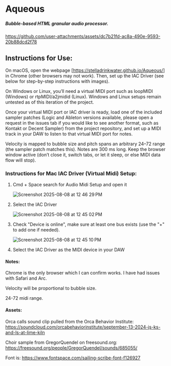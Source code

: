 # Aqueous

##### Bubble-based HTML granular audio processor.

https://github.com/user-attachments/assets/dc7b21fd-ac8a-490e-9593-20b88dcd2f78

## Instructions for Use:

On macOS, open the webpage [https://stelladrinkwater.github.io/Aqueous/] in Chrome (other browsers may not work). Then, set up the IAC Driver (see below for step-by-step instructions with images). 

On Windows or Linux, you’ll need a virtual MIDI port such as loopMIDI (Windows) or rtpMIDI/a2jmidid (Linux). Windows and Linux setups remain untested as of this iteration of the project. 

Once your virtual MIDI port or IAC driver is ready, load one of the included sampler patches (Logic and Ableton versions available, please open a request in the issues tab if you would like to see another format, such as Kontakt or Decent Sampler) from the project repository, and set up a MIDI track in your DAW to listen to that virtual MIDI port for notes. 

Velocity is mapped to bubble size and pitch spans an arbitrary 24–72 range (the sampler patch matches this). Notes are 300 ms long. Keep the browser window active (don’t close it, switch tabs, or let it sleep, or else MIDI data flow will stop).


### Instructions for Mac IAC Driver (Virtual Midi) Setup:

1. Cmd + Space search for Audio Midi Setup and open it
   
   ![Screenshot 2025-08-08 at 12 46 29 PM](https://github.com/user-attachments/assets/15ca6575-2c78-4403-ab94-e0876ab94f29)
   
3. Select the IAC Driver
   
   ![Screenshot 2025-08-08 at 12 45 02 PM](https://github.com/user-attachments/assets/6ac8a28e-912e-432a-87fd-5244222d2c18)
   
5. Check "Device is online", make sure at least one bus exists (use the "+" to add one if needed).

   ![Screenshot 2025-08-08 at 12 45 10 PM](https://github.com/user-attachments/assets/184c4590-3a77-4248-9876-6e735c9e1f57)

7. Select the IAC Driver as the MIDI device in your DAW


#### Notes:

Chrome is the only browser which I can confirm works. I have had issues with Safari and Arc.

Velocity will be proportional to bubble size.

24-72 midi range.

#### Assets:

Orca calls sound clip pulled from the Orca Behavior Institute:
https://soundcloud.com/orcabehaviorinstitute/september-13-2024-js-ks-and-ls-at-lime-kiln

Choir sample from GregorQuendel on freesound.org:
https://freesound.org/people/GregorQuendel/sounds/685055/

Font is:
https://www.fontspace.com/sailing-scribe-font-f126927

